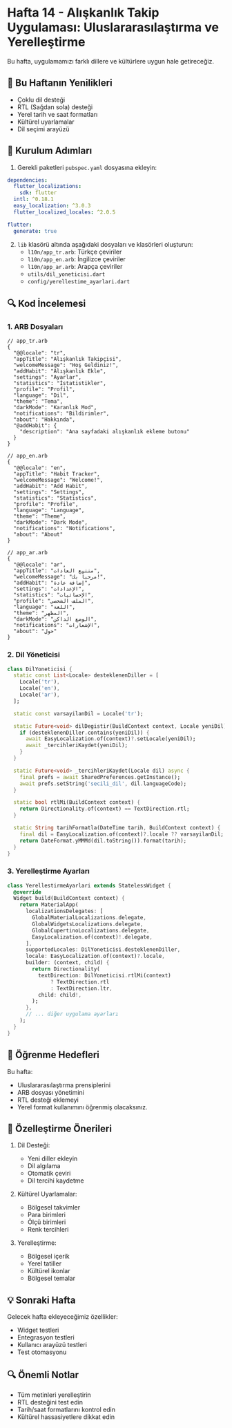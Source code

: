 # Hafta 14 - Alışkanlık Takip Uygulaması: Uluslararasılaştırma ve Yerelleştirme

Bu hafta, uygulamamızı farklı dillere ve kültürlere uygun hale getireceğiz.

## 📱 Bu Haftanın Yenilikleri

- Çoklu dil desteği
- RTL (Sağdan sola) desteği
- Yerel tarih ve saat formatları
- Kültürel uyarlamalar
- Dil seçimi arayüzü

## 🚀 Kurulum Adımları

1. Gerekli paketleri `pubspec.yaml` dosyasına ekleyin:
```yaml
dependencies:
  flutter_localizations:
    sdk: flutter
  intl: ^0.18.1
  easy_localization: ^3.0.3
  flutter_localized_locales: ^2.0.5

flutter:
  generate: true
```

2. `lib` klasörü altında aşağıdaki dosyaları ve klasörleri oluşturun:
   - `l10n/app_tr.arb`: Türkçe çeviriler
   - `l10n/app_en.arb`: İngilizce çeviriler
   - `l10n/app_ar.arb`: Arapça çeviriler
   - `utils/dil_yoneticisi.dart`
   - `config/yerellestime_ayarlari.dart`

## 🔍 Kod İncelemesi

### 1. ARB Dosyaları
```arb
// app_tr.arb
{
  "@@locale": "tr",
  "appTitle": "Alışkanlık Takipçisi",
  "welcomeMessage": "Hoş Geldiniz!",
  "addHabit": "Alışkanlık Ekle",
  "settings": "Ayarlar",
  "statistics": "İstatistikler",
  "profile": "Profil",
  "language": "Dil",
  "theme": "Tema",
  "darkMode": "Karanlık Mod",
  "notifications": "Bildirimler",
  "about": "Hakkında",
  "@addHabit": {
    "description": "Ana sayfadaki alışkanlık ekleme butonu"
  }
}

// app_en.arb
{
  "@@locale": "en",
  "appTitle": "Habit Tracker",
  "welcomeMessage": "Welcome!",
  "addHabit": "Add Habit",
  "settings": "Settings",
  "statistics": "Statistics",
  "profile": "Profile",
  "language": "Language",
  "theme": "Theme",
  "darkMode": "Dark Mode",
  "notifications": "Notifications",
  "about": "About"
}

// app_ar.arb
{
  "@@locale": "ar",
  "appTitle": "متتبع العادات",
  "welcomeMessage": "مرحباً بك!",
  "addHabit": "إضافة عادة",
  "settings": "الإعدادات",
  "statistics": "الإحصائيات",
  "profile": "الملف الشخصي",
  "language": "اللغة",
  "theme": "المظهر",
  "darkMode": "الوضع الداكن",
  "notifications": "الإشعارات",
  "about": "حول"
}
```

### 2. Dil Yöneticisi
```dart
class DilYoneticisi {
  static const List<Locale> desteklenenDiller = [
    Locale('tr'),
    Locale('en'),
    Locale('ar'),
  ];

  static const varsayilanDil = Locale('tr');

  static Future<void> dilDegistir(BuildContext context, Locale yeniDil) async {
    if (desteklenenDiller.contains(yeniDil)) {
      await EasyLocalization.of(context)?.setLocale(yeniDil);
      await _tercihleriKaydet(yeniDil);
    }
  }

  static Future<void> _tercihleriKaydet(Locale dil) async {
    final prefs = await SharedPreferences.getInstance();
    await prefs.setString('secili_dil', dil.languageCode);
  }

  static bool rtlMi(BuildContext context) {
    return Directionality.of(context) == TextDirection.rtl;
  }

  static String tarihFormatla(DateTime tarih, BuildContext context) {
    final dil = EasyLocalization.of(context)?.locale ?? varsayilanDil;
    return DateFormat.yMMMd(dil.toString()).format(tarih);
  }
}
```

### 3. Yerelleştirme Ayarları
```dart
class YerellestirmeAyarlari extends StatelessWidget {
  @override
  Widget build(BuildContext context) {
    return MaterialApp(
      localizationsDelegates: [
        GlobalMaterialLocalizations.delegate,
        GlobalWidgetsLocalizations.delegate,
        GlobalCupertinoLocalizations.delegate,
        EasyLocalization.of(context)!.delegate,
      ],
      supportedLocales: DilYoneticisi.desteklenenDiller,
      locale: EasyLocalization.of(context)?.locale,
      builder: (context, child) {
        return Directionality(
          textDirection: DilYoneticisi.rtlMi(context)
              ? TextDirection.rtl
              : TextDirection.ltr,
          child: child!,
        );
      },
      // ... diğer uygulama ayarları
    );
  }
}
```

## 🎯 Öğrenme Hedefleri

Bu hafta:
- Uluslararasılaştırma prensiplerini
- ARB dosyası yönetimini
- RTL desteği eklemeyi
- Yerel format kullanımını
öğrenmiş olacaksınız.

## 📝 Özelleştirme Önerileri

1. Dil Desteği:
   - Yeni diller ekleyin
   - Dil algılama
   - Otomatik çeviri
   - Dil tercihi kaydetme

2. Kültürel Uyarlamalar:
   - Bölgesel takvimler
   - Para birimleri
   - Ölçü birimleri
   - Renk tercihleri

3. Yerelleştirme:
   - Bölgesel içerik
   - Yerel tatiller
   - Kültürel ikonlar
   - Bölgesel temalar

## 💡 Sonraki Hafta

Gelecek hafta ekleyeceğimiz özellikler:
- Widget testleri
- Entegrasyon testleri
- Kullanıcı arayüzü testleri
- Test otomasyonu

## 🔍 Önemli Notlar

- Tüm metinleri yerelleştirin
- RTL desteğini test edin
- Tarih/saat formatlarını kontrol edin
- Kültürel hassasiyetlere dikkat edin 